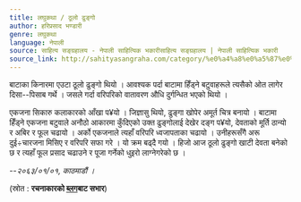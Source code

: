 ```yaml
---
title: लघुकथा / ठूलो ढुङ्गो
author: हरिप्रसाद भण्डारी
genre: लघुकथा
language: नेपाली
source: साहित्य सङ्ग्रहालय - नेपाली साहित्यिक भकारीसाहित्य सङ्ग्रहालय | नेपाली साहित्यिक भकारी
source_link: http://sahityasangraha.com/category/%e0%a4%a8%e0%a5%87%e0%a4%aa%e0%a4%be%e0%a4%b2%e0%a5%80-%e0%a4%97%e0%a4%a6%e0%a5%8d%e0%a4%af/%e0%a4%b2%e0%a4%98%e0%a5%81%e0%a4%95%e0%a4%a5%e0%a4%be/
---
```


बाटाका किनारमा एउटा ठूलो ढुङ्गो थियो । आवश्यक पर्दा बाटामा हिँड्ने बटुवाहरूले त्यसैको ओत लागेर दिसा--पिसाब गर्थे । जसले गर्दा वरिपरिको वातावरण औधि दुर्गन्धित भएको थियो ।

एकजना सिकारु कलाकारको आँखा प¥यो । जिज्ञासु थियो, ढुङ्गा खोपेर अमूर्त चित्र बनायो । बाटामा हिँड्ने एकजना बटुवाले अनौठो आकारमा कुँदिएको उक्त ढुङ्गोलाई देखेर दङ्ग प¥यो, देवताको मूर्ति ठान्यो र अबिर र फूल चढायो । अर्को एकजनाले त्यहाँ वरिपरि ध्वजापताका चढायो । उनीहरूसँगै अरू दुई÷चारजना मिसिए र वरिपरि सफा गरे । यो क्रम बढ्दै गयो । हिजो आज ठूलो ढुङ्गो खाटी देवता बनेको छ र त्यहाँ फूल प्रसाद चढाउने र पूजा गर्नेको धुइरो लाग्नेगरेको छ ।

--*२०६३/०१/०१, काठमाडौं ।*

(स्रोत : **रचनाकारको [ब्लग](http://abiralyatra.blogspot.com)बाट सभार**)
